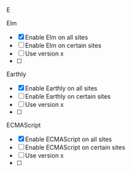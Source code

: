 E

Elm

- [x] Enable Elm on all sites
- [ ] Enable Elm on certain sites
- [ ] Use version x
- [ ] 

Earthly

- [x] Enable Earthly on all sites
- [ ] Enable Earthly on certain sites
- [ ] Use version x
- [ ] 

ECMAScript

- [x] Enable ECMAScript on all sites
- [ ] Enable ECMAScript on certain sites
- [ ] Use version x
- [ ]
